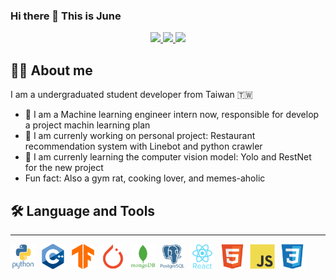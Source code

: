 ### Hi there 👋 This is June


<div id = 'header' align = 'center'>
  <a href = 'https://www.linkedin.com/in/lin-yuchun'>
    <img src="https://img.shields.io/badge/LinkedIn-blue?&logo=linkedin&logoColor=white"/>
  </a>
  <a href = 'https://github.com/Jarvis2030'>
    <img src ='https://img.shields.io/badge/Github-black?&logo=GitHub&logoColor=white'>
  </a>
  <a href = 'https://leetcode.com/june9181628/'>
    <img src ='https://img.shields.io/badge/Leetcode-white?&logo=LeetCode&logoColor=orange'>
  </a>
</div>

## 🙋‍♀️ About me
I am a undergraduated student developer from Taiwan 🇹🇼

- 💼 I am a Machine learning engineer intern now, responsible for develop a project machin learning plan
- 🔭 I am currenly working on personal project: Restaurant recommendation system with Linebot and python crawler
- 🌱 I am currenly learning the computer vision model: Yolo and RestNet for the new project
- Fun fact: Also a gym rat, cooking lover, and memes-aholic

## 🛠️ Language and Tools
---
<img src="https://github.com/devicons/devicon/blob/master/icons/python/python-original-wordmark.svg" title="Python" alt="Python" width="40" height="40"/>&nbsp;
<img src="https://github.com/devicons/devicon/blob/master/icons/cplusplus/cplusplus-original.svg" title="c++" alt="c++" width="40" height="40"/>&nbsp;
<img src="https://github.com/devicons/devicon/blob/master/icons/tensorflow/tensorflow-original.svg" title="Tensorflow" alt="React" width="40" height="40"/>&nbsp;
<img src="https://github.com/devicons/devicon/blob/master/icons/pytorch/pytorch-original.svg" title="Tensorflow" alt="React" width="40" height="40"/>&nbsp;
<img src="https://github.com/devicons/devicon/blob/master/icons/mongodb/mongodb-plain-wordmark.svg" title="mongodb" alt="mongodb" width="40" height="40"/>&nbsp;
<img src="https://github.com/devicons/devicon/blob/master/icons/postgresql/postgresql-plain-wordmark.svg" title="postgresql" alt="postgresql" width="40" height="40"/>&nbsp;
<img src="https://github.com/devicons/devicon/blob/master/icons/react/react-original-wordmark.svg" title="React" alt="React" width="40" height="40"/>&nbsp;
<img src="https://github.com/devicons/devicon/blob/master/icons/html5/html5-original.svg" title="html" alt="html" width="40" height="40"/>&nbsp;
<img src="https://github.com/devicons/devicon/blob/master/icons/javascript/javascript-original.svg" title="js" alt="js" width="40" height="40"/>&nbsp;
<img src="https://github.com/devicons/devicon/blob/master/icons/css3/css3-original.svg" title="css" alt="css" width="40" height="40"/>&nbsp;

<!--
**Jarvis2030/Jarvis2030** is a ✨ _special_ ✨ repository because its `README.md` (this file) appears on your GitHub profile.

Here are some ideas to get you started:

- 🔭 I’m currently working on ...
- 🌱 I’m currently learning ...
- 👯 I’m looking to collaborate on ...
- 🤔 I’m looking for help with ...
- 💬 Ask me about ...
- 📫 How to reach me: ...
- 😄 Pronouns: ...
- ⚡ Fun fact: ...
-->
